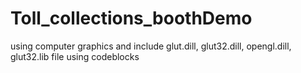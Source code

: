 # Toll_collections_boothDemo
using computer graphics and 
include glut.dill, glut32.dill, opengl.dill, glut32.lib file using codeblocks
